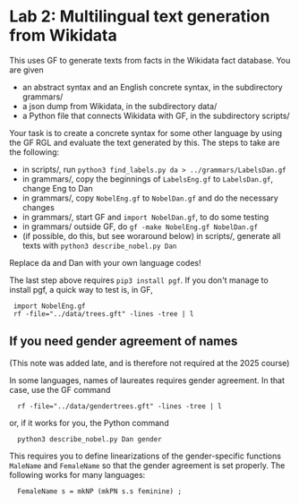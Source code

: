 # Lab 2: Multilingual text generation from Wikidata

This uses GF to generate texts from facts in the Wikidata fact database. 
You are given 

- an abstract syntax and an English concrete syntax, in the subdirectory grammars/
- a json dump from Wikidata, in the subdirectory data/
- a Python file that connects Wikidata with GF, in the subdirectory scripts/

Your task is to create a concrete syntax for some other language by using the 
GF RGL and evaluate the text generated by this. The steps to take are the following:

- in scripts/, run `python3 find_labels.py da > ../grammars/LabelsDan.gf`
- in grammars/, copy the beginnings of `LabelsEng.gf` to `LabelsDan.gf`, change Eng to Dan
- in grammars/, copy `NobelEng.gf` to `NobelDan.gf` and do the necessary changes
- in grammars/, start GF and `import NobelDan.gf`, to do some testing
- in grammars/ outside GF, do `gf -make NobelEng.gf NobelDan.gf`
- (if possible, do this, but see woraround below) in scripts/, generate all texts with `python3 describe_nobel.py Dan`


Replace da and Dan with your own language codes!

The last step above requires `pip3 install pgf`.
If you don't manage to install pgf, a quick way to test is, in GF,
```
 import NobelEng.gf
 rf -file="../data/trees.gft" -lines -tree | l
```

## If you need gender agreement of names

(This note was added late, and is therefore not required at the 2025 course)

In some languages, names of laureates requires gender agreement.
In that case, use the GF command
```
  rf -file="../data/gendertrees.gft" -lines -tree | l
```
or, if it works for you, the Python command
```
  python3 describe_nobel.py Dan gender
```
This requires you to define linearizations of the gender-specific functions `MaleName` and `FemaleName` so that the gender agreement is set properly.
The following works for many languages:
```
  FemaleName s = mkNP (mkPN s.s feminine) ;
```

